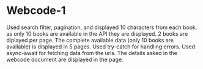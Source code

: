 # Webcode-1
Used search filter, pagination, and displayed 10 characters from each book. 
as only 10 books are available in the API they are displayed.
2 books are diplayed per page.
The complete available data (only 10 books are available) is displayed in 5 pages.
Used try-catch for handling errors.
Used async-await for fetching data from the urls.
The details asked in the webcode document are displayed in the page.

